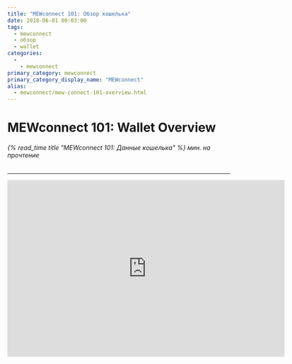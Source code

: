 ```yaml
---
title: "MEWconnect 101: Обзор кошелька"
date: 2018-06-01 00:03:00
tags:
  - mewconnect
  - обзор
  - wallet
categories:
  - 
    - mewconnect
primary_category: mewconnect
primary_category_display_name: "MEWconnect"
alias:
  - mewconnect/mew-connect-101-overview.html
---
```


# __MEWconnect 101: Wallet Overview__
###### {% read_time title "MEWconnect 101: Данные кошелька" %} мин. на прочтение
***

<div class="youtube-video">
<iframe width="627" height="400" src="https://www.youtube.com/embed/RjgxxNgTBGM" frameborder="0" allow="accelerometer; autoplay; encrypted-media; gyroscope; picture-in-picture" allowfullscreen></iframe>
</div>